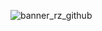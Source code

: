 ![banner_rz_github](https://github.com/ricardozuritadev/ricardozuritadev/assets/84975927/3ec858c7-744b-44fd-9596-870c4e1b3e8d)
